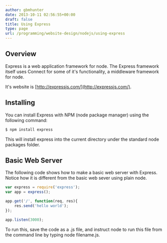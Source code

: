```yaml
---
author: gbmhunter
date: 2013-10-11 02:56:55+00:00
draft: false
title: Using Express
type: page
url: /programming/website-design/nodejs/using-express
---
```


## Overview

Express is a web application framework for node. The Express framework itself uses Connect for some of it's functionality, a middleware framework for node.

It's website is [http://expressjs.com/](http://expressjs.com/).

## Installing

You can install Express with NPM (node package manager) using the following command:

```sh    
$ npm install express
```

This will install express into the current directory under the standard node packages folder.

## Basic Web Server

The following code shows how to make a basic web server with Express. Notice how it is different from the basic web sever using plain node.

```js    
var express = require('express');
var app = express();

app.get('/', function(req, res){
    res.send('hello world');
});

app.listen(3000);
```

To run this, save the code as a .js file, and instruct node to run this file from the command line by typing node filename.js.
